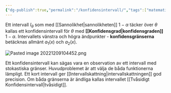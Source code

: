 ```yaml
---
{"dg-publish":true,"permalink":"/konfidensintervall/","tags":["matematiskstatistik"]}
---
```


Ett intervall $I_\theta$ som med [[Sannolikhet\|sannolikheten]] $1-\alpha$ täcker över $\theta$ kallas ett konfidensintervall för $\theta$ med **[[Konfidensgrad\|konfidensgraden]]** $1-\alpha$. Intervallets vänstra och högra ändpunkter - **konfidensgränserna** betäcknas allmänt $a_{1}(x)$ och $a_{2}(x)$. 

![Pasted image 20221209104452.png](/img/user/images/Pasted%20image%2020221209104452.png)

Ett konfidensintervall kan sägas vara en observation av ett intervall med stokastiska gränser. Huvudproblemet är att välja de båda funktionerna lämpligt. Ett kort intervall ger [[Intervallskattning\|intervallskattningen]] god precision. Om båda gränserna är ändliga kallas intervallet [[Tvåsidigt Konfidensintervall\|tvåsidigt]]. 
